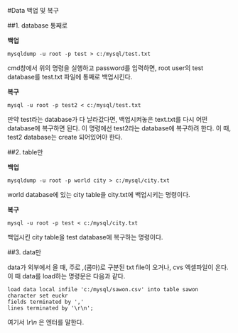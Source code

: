 #Data 백업 및 복구

##1. database 통째로

**백업**

    mysqldump -u root -p test > c:/mysql/test.txt

cmd창에서 위의 명령을 실행하고 password를 입력하면, root user의 test database를 test.txt 파일에 통째로 백업시킨다.


**복구**

    mysql -u root -p test2 < c:/mysql/test.txt

만약 test라는 database가 다 날라갔다면, 백업시켜놓은 text.txt를 다시 어떤 database에 복구하면 된다. 이 명령에선 test2라는 database에 복구하려 한다. 이 때, test2 database는 create 되어있어야 한다.


##2. table만

**백업**

    mysqldump -u root -p world city > c:/mysql/city.txt

world database에 있는 city table을 city.txt에 백업시키는 명령이다.


**복구**

    mysql -u root -p test < c:/mysql/city.txt

백업시킨 city table을 test database에 복구하는 명령이다.


##3. data만

data가 외부에서 올 때, 주로 *,*(콤마)로 구분된 txt file이 오거나, cvs 엑셀파일이 온다. 이 때 data를 load하는 명령문은 다음과 같다.

    load data local infile 'c:/mysql/sawon.csv' into table sawon
    character set euckr
    fields terminated by ','
    lines terminated by '\r\n';

여기서 *\r\n* 은 엔터를 말한다.
